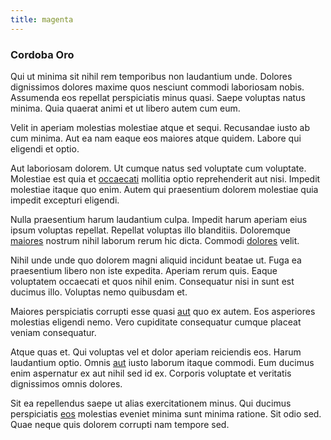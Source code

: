 ```yaml
---
title: magenta
---
```


### Cordoba Oro

Qui ut minima sit nihil rem temporibus non laudantium unde. Dolores dignissimos dolores maxime quos nesciunt commodi laboriosam nobis. Assumenda eos repellat perspiciatis minus quasi. Saepe voluptas natus minima. Quia quaerat animi et ut libero autem cum eum.

Velit in aperiam molestias molestiae atque et sequi. Recusandae iusto ab cum minima. Aut ea nam eaque eos maiores atque quidem. Labore qui eligendi et optio.

Aut laboriosam dolorem. Ut cumque natus sed voluptate cum voluptate. Molestiae est quia et [occaecati](/in/indigo.md) mollitia optio reprehenderit aut nisi. Impedit molestiae itaque quo enim. Autem qui praesentium dolorem molestiae quia impedit excepturi eligendi.

Nulla praesentium harum laudantium culpa. Impedit harum aperiam eius ipsum voluptas repellat. Repellat voluptas illo blanditiis. Doloremque [maiores](/voluptate/nihil/village_rustic_soft_salad_orchid.md) nostrum nihil laborum rerum hic dicta. Commodi [dolores](/facere/temporibus/adipisci/molestias/withdrawal.md) velit.

Nihil unde unde quo dolorem magni aliquid incidunt beatae ut. Fuga ea praesentium libero non iste expedita. Aperiam rerum quis. Eaque voluptatem occaecati et quos nihil enim. Consequatur nisi in sunt est ducimus illo. Voluptas nemo quibusdam et.

Maiores perspiciatis corrupti esse quasi [aut](/dolore/odio/neque/ergonomic.md) quo ex autem. Eos asperiores molestias eligendi nemo. Vero cupiditate consequatur cumque placeat veniam consequatur.

Atque quas et. Qui voluptas vel et dolor aperiam reiciendis eos. Harum laudantium optio. Omnis [aut](/facere/eaque/principal.md) iusto laborum itaque commodi. Eum ducimus enim aspernatur ex aut nihil sed id ex. Corporis voluptate et veritatis dignissimos omnis dolores.

Sit ea repellendus saepe ut alias exercitationem minus. Qui ducimus perspiciatis [eos](/dolore/odio/neque/ergonomic.md) molestias eveniet minima sunt minima ratione. Sit odio sed. Quae neque quis dolorem corrupti nam tempore sed.
